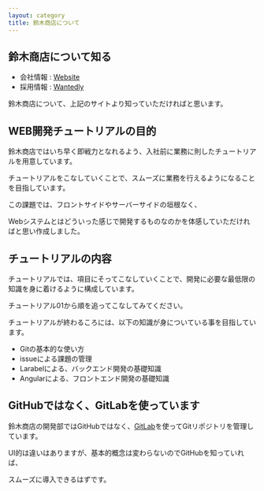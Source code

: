 ```yaml
---
layout: category
title: 鈴木商店について
---
```


## 鈴木商店について知る

- 会社情報 : [Website](https://www.suzukishouten.co.jp/)
- 採用情報 : [Wantedly](https://www.wantedly.com/companies/suzukishouten)

鈴木商店について、上記のサイトより知っていただければと思います。

## WEB開発チュートリアルの目的
鈴木商店ではいち早く即戦力となれるよう、入社前に業務に則したチュートリアルを用意しています。

チュートリアルをこなしていくことで、スムーズに業務を行えるようになることを目指しています。

この課題では、フロントサイドやサーバーサイドの垣根なく、

Webシステムとはどういった感じで開発するものなのかを体感していただければと思い作成しました。

## チュートリアルの内容
チュートリアルでは、項目にそってこなしていくことで、開発に必要な最低限の知識を身に着けるように構成しています。

チュートリアル01から順を追ってこなしてみてください。

チュートリアルが終わるころには、以下の知識が身についている事を目指しています。

- Gitの基本的な使い方
- issueによる課題の管理
- Larabelによる、バックエンド開発の基礎知識
- Angularによる、フロントエンド開発の基礎知識

## GitHubではなく、GitLabを使っています
鈴木商店の開発部ではGitHubではなく、[GitLab](https://about.gitlab.com/)を使ってGitリポジトリを管理しています。

UI的は違いはありますが、基本的概念は変わらないのでGitHubを知っていれば、

スムーズに導入できるはずです。